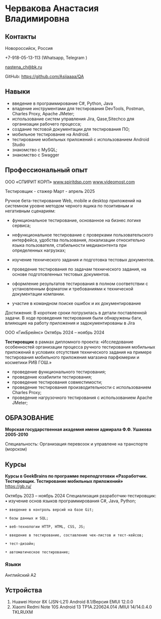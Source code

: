 # Червакова Анастасия Владимировна			

## Контакты
Новороссийск, Россия

+7-918-05-13-113 (Whatsapp, Telegram )

nastena_ch@bk.ru

GitHub: https://github.com/Asiiaaaa/QA

## Навыки
* введение в программирование C#, Python, Java 
* владение инструментами для тестирования DevTools, Postman, Charles Proxy, Apache JMeter;
* использование систем управления Jira, Qase,Sitechco для организации рабочего процесса;
* cоздание тестовой документации для тестирования ПО;
* мобильное тестирование на Android.
* тестирование мобильных приложений с использованием Android Studio
* знакомство с MySQL;
* знакомство с Swagger

## Профессиональный опыт
ООО «СПИРИТ КОРП»
www.spiritdsp.com
www.videomost.com

Тестировщик - стажер
Март - апрель 2025

Ручное бета-тестирование Web, mobile и desktop приложений на системном уровне методом черного ящика по позитивным и негативным сценариям: 

- функциональное тестирование, основанное на бизнес логике сервиса;
  
- нефункциональное тестирование с проверками пользовательского интерфейса, удобства пользования, локализации относительно языка пользователя, стабильности медиаконтента при определенных нагрузках;
  
- изучение технического задания и подготовка тестовых документов.
  
-  проведение тестирования по задачам технического задания, на основе подготовленных тестовых документов.
   
-  оформление результатов тестирования в полном соответствии с установленным форматом и требованиями к технической документации компании.

- участие в командном поиске ошибок и их документирование

Достижения: В короткие сроки погрузилась в детали поставленной задачи. В ходе проведения тестирования были обнаружены баги, влияющие на работу приложения и задокументированы в Jira

 
ООО «ГикБрейнс» 
Октябрь 2024 – ноябрь 2024

**Тестировщик** в рамках дипломного проекта: «Исследование особенностей организации процесса ручного тестирования мобильных приложений в условиях отсутствия технического задания на примере тестирования мобильного приложения магазина парфюмерии и косметики РИВ ГОШ.»

* проведение функционального тестирования;
* проведение юзабилити тестирования;
* проведение тестирования совместимости;
* проведение тестирования производительности с использованием Charles Proxy;
* проведение нагрузочного тестирования с использованием Apache JMeter; 

 
## ОБРАЗОВАНИЕ
**Морская государственная академия имени адмирала Ф.Ф. Ушакова 2005-2010** 

Специальность: Организация перевозок и управлене на транспорте (морском)

## Курсы 
**Курсы в GeekBrains по программе переподготовки «Разработчик. Тестировщик. Тестирование мобильных приложений»**        
https://gb.ru/ 

Октябрь 2023 – ноябрь 2024
Cпециализация разработчик-тестировщик:
    • изучение основ языков программирования С#, Java, Python;
    
    • введение в контроль версий на базе Git;
    
    • базы данных и SQL;
    
    • веб-технологии HTTP, HTML, CSS, JS;
    
    • введение в тестирование, составление чек-листов и тест-кейсов;
    
    • тест-дизайн;
    
    • автоматическое тестирование;

### Языки
Английский 	А2

## Устройства
1. Huawei Honor 8X (JSN-L21) Android 8.1/Версия EMUI 12.0.0
2. Xiaomi Redmi Note 10S Android 13 TP1A.220624.014 /MIUI 14/14.0.4.0 TKLRUXM
